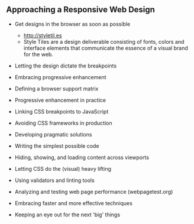 ## Approaching a Responsive Web Design

- Get designs in the browser as soon as possible
  - http://styletil.es
  - Style Tiles are a design deliverable consisting of fonts, colors and interface elements that communicate the essence of a visual brand for the web.

- Letting the design dictate the breakpoints
- Embracing progressive enhancement
- Defining a browser support matrix
- Progressive enhancement in practice
- Linking CSS breakpoints to JavaScript
- Avoiding CSS frameworks in production
- Developing pragmatic solutions
- Writing the simplest possible code
- Hiding, showing, and loading content across viewports
- Letting CSS do the (visual) heavy lifting
- Using validators and linting tools
- Analyzing and testing web page performance (webpagetest.org)
- Embracing faster and more effective techniques
- Keeping an eye out for the next 'big' things
